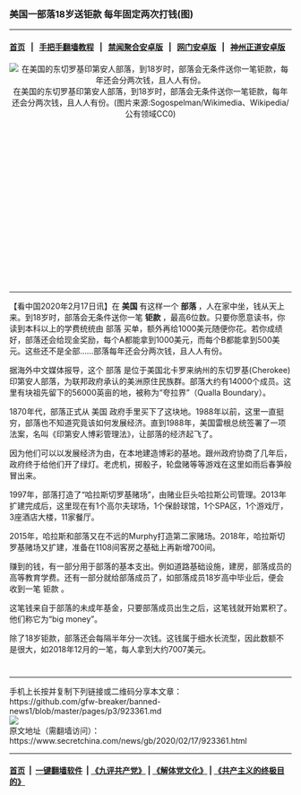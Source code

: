 ### 美国一部落18岁送钜款 每年固定两次打钱(图)
------------------------

#### [首页](https://github.com/gfw-breaker/banned-news1/blob/master/README.md) &nbsp;&nbsp;|&nbsp;&nbsp; [手把手翻墙教程](https://github.com/gfw-breaker/guides/wiki) &nbsp;&nbsp;|&nbsp;&nbsp; [禁闻聚合安卓版](https://github.com/gfw-breaker/bn-android) &nbsp;&nbsp;|&nbsp;&nbsp; [网门安卓版](https://github.com/oGate2/oGate) &nbsp;&nbsp;|&nbsp;&nbsp; [神州正道安卓版](https://github.com/SzzdOgate/update) 



<div class="article_right" style="fone-color:#000">
 <p style="text-align: center;">
  <img alt="在美国的东切罗基印第安人部落，到18岁时，部落会无条件送你一笔钜款，每年还会分两次钱，且人人有份。" src="https://img3.secretchina.com/pic/2020/2-17/p2629311a300494626-ss.jpg"/>
  <br>
   在美国的东切罗基印第安人部落，到18岁时，部落会无条件送你一笔钜款，每年还会分两次钱，且人人有份。(图片来源:Sogospelman/Wikimedia、Wikipedia/公有领域CC0)
   <span id="hideid" name="hideid" style="color:red;display:none;">
    <span href="https://www.secretchina.com">
    </span>
   </span>
  </br>
 </p>
 <div id="txt-mid1-t21-2017">
  <ins class="adsbygoogle" data-ad-client="ca-pub-1276641434651360" data-ad-slot="2451032099" style="display:inline-block;width:336px;height:280px">
  </ins>
  

---


  </div>
 </div>
 <p>
  【看中国2020年2月17日讯】在
  <strong>
   美国
  </strong>
  有这样一个
  <strong>
   部落
  </strong>
  ，人在家中坐，钱从天上来。到18岁时，部落会无条件送你一笔
  <strong>
   钜款
  </strong>
  ，最高6位数。只要你愿意读书，你读到本科以上的学费统统由
  <span href="https://zh.wikipedia.org/wiki/%E9%83%A8%E8%90%BD" target="_blank">
   部落
  </span>
  买单，额外再给1000美元随便你花。若你成绩好，部落还会给现金奖励，每个A都能拿到1000美元，而每个B都能拿到500美元。这些还不是全部……部落每年还会分两次钱，且人人有份。
  <span id="hideid" name="hideid" style="color:red;display:none;">
   <span href="https://www.secretchina.com">
   </span>
  </span>
 </p>
 <p>
  据海外中文媒体报导，这个
  <span href="https://www.secretchina.com/news/gb/tag/部落" target="_blank">
   部落
  </span>
  是位于美国北卡罗来纳州的东切罗基(Cherokee)印第安人部落，为联邦政府承认的美洲原住民族群。部落大约有14000个成员。这里有块祖先留下的56000英亩的地，被称为“夸拉界”（Qualla Boundary）。
 </p>
 <p>
  1870年代，部落正式从
  <span href="https://www.secretchina.com/news/gb/tag/美国" target="_blank">
   美国
  </span>
  政府手里买下了这块地。1988年以前，这里一直挺穷，部落也不知道究竟该如何发展经济。直到1988年，美国雷根总统签署了一项法案，名叫《印第安人博彩管理法》，让部落的经济起飞了。
 </p>
 <p>
  因为他们可以以发展经济为由，在本地建造博彩的基地。跟州政府协商了几年后，政府终于给他们开了绿灯。老虎机，掷骰子，轮盘赌等等游戏在这里如雨后春笋般冒出来。
 </p>
 <p>
  1997年，部落打造了“哈拉斯切罗基赌场”，由赌业巨头哈拉斯公司管理。2013年扩建完成后，这里现在有1个高尔夫球场，1个保龄球馆，1个SPA区，1个游戏厅，3座酒店大楼，11家餐厅。
 </p>
 <p>
  2015年，哈拉斯和部落又在不远的Murphy打造第二家赌场。2018年，哈拉斯切罗基赌场又扩建，准备在1108间客房之基础上再新增700间。
 </p>
 <p>
  赚到的钱，有一部分用于部落的基本支出。例如道路基础设施，建房，部落成员的高等教育学费。还有一部分就给部落成员了，如部落成员18岁高中毕业后，便会收到一笔
  <span href="https://www.secretchina.com/news/gb/tag/钜款" target="_blank">
   钜款
  </span>
  。
 </p>
 <p>
  这笔钱来自于部落的未成年基金，只要部落成员出生之后，这笔钱就开始累积了。他们称它为“big money”。
 </p>
 <p>
  除了18岁钜款，部落还会每隔半年分一次钱。这钱属于细水长流型，因此数额不是很大，如2018年12月的一笔，每人拿到大约7007美元。
  <center>
   <div>
    <div id="txt-mid2-t22-2017" style="display: block;  max-height: 351px;  overflow: hidden;">
     <div id="SC-21xxx">
     </div>
     <ins class="adsbygoogle" data-ad-client="ca-pub-1276641434651360" data-ad-format="auto" data-ad-slot="4301710469" data-full-width-responsive="true" style="display:block">
     </ins>
    </div>
   </div>
  </center>
  <div style="padding-top:12px;">
  </div>
 </p>
</div>

<hr/>
手机上长按并复制下列链接或二维码分享本文章：<br/>
https://github.com/gfw-breaker/banned-news1/blob/master/pages/p3/923361.md <br/>
<a href='https://github.com/gfw-breaker/banned-news1/blob/master/pages/p3/923361.md'><img src='https://github.com/gfw-breaker/banned-news1/blob/master/pages/p3/923361.md.png'/></a> <br/>
原文地址（需翻墙访问）：https://www.secretchina.com/news/gb/2020/02/17/923361.html


------------------------
#### [首页](https://github.com/gfw-breaker/banned-news1/blob/master/README.md) &nbsp;|&nbsp; [一键翻墙软件](https://github.com/gfw-breaker/nogfw/blob/master/README.md) &nbsp;| [《九评共产党》](https://github.com/gfw-breaker/9ping.md/blob/master/README.md#九评之一评共产党是什么) | [《解体党文化》](https://github.com/gfw-breaker/jtdwh.md/blob/master/README.md) | [《共产主义的终极目的》](https://github.com/gfw-breaker/gczydzjmd.md/blob/master/README.md)


<img src='http://gfw-breaker.win/banned-news/pages/p3/923361.md' width='0px' height='0px'/>